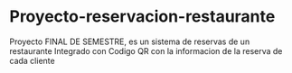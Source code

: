 # Proyecto-reservacion-restaurante
Proyecto FINAL DE SEMESTRE, es un sistema de reservas de un restaurante 
Integrado con Codigo QR con la informacion de la reserva de cada cliente 
